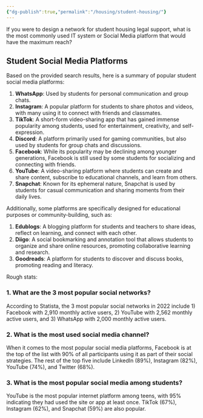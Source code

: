 ```yaml
---
{"dg-publish":true,"permalink":"/housing/student-housing/"}
---
```




If you were to design a network for student housing legal support, what is the most commonly used IT system or Social Media platform that would have the maximum reach?



## Student Social Media Platforms

Based on the provided search results, here is a summary of popular student social media platforms:

1. **WhatsApp**: Used by students for personal communication and group chats.
2. **Instagram**: A popular platform for students to share photos and videos, with many using it to connect with friends and classmates.
3. **TikTok**: A short-form video-sharing app that has gained immense popularity among students, used for entertainment, creativity, and self-expression.
4. **Discord**: A platform primarily used for gaming communities, but also used by students for group chats and discussions.
5. **Facebook**: While its popularity may be declining among younger generations, Facebook is still used by some students for socializing and connecting with friends.
6. **YouTube**: A video-sharing platform where students can create and share content, subscribe to educational channels, and learn from others.
7. **Snapchat**: Known for its ephemeral nature, Snapchat is used by students for casual communication and sharing moments from their daily lives.

Additionally, some platforms are specifically designed for educational purposes or community-building, such as:

1. **Edublogs**: A blogging platform for students and teachers to share ideas, reflect on learning, and connect with each other.
2. **Diigo**: A social bookmarking and annotation tool that allows students to organize and share online resources, promoting collaborative learning and research.
3. **Goodreads**: A platform for students to discover and discuss books, promoting reading and literacy.

Rough stats:



### 1. What are the 3 most popular social networks?

According to Statista, the 3 most popular social networks in 2022 include 1) Facebook with 2,910 monthly active users, 2) YouTube with 2,562 monthly active users, and 3) WhatsApp with 2,000 monthly active users.

### 2. What is the most used social media channel?

When it comes to the most popular social media platforms, Facebook is at the top of the list with 90% of all participants using it as part of their social strategies. The rest of the top five include LinkedIn (89%), Instagram (82%), YouTube (74%), and Twitter (68%).

### 3. What is the most popular social media among students?

YouTube is the most popular internet platform among teens, with 95% indicating they had used the site or app at least once. TikTok (67%), Instagram (62%), and Snapchat (59%) are also popular.

